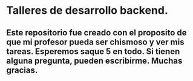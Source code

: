 # Talleres de desarrollo backend. 
## Este repositorio fue creado con el proposito de que mi profesor pueda ser chismoso y ver mis tareas. Esperemos saque 5 en todo. Si tienen alguna pregunta, pueden escribirme. Muchas gracias.
